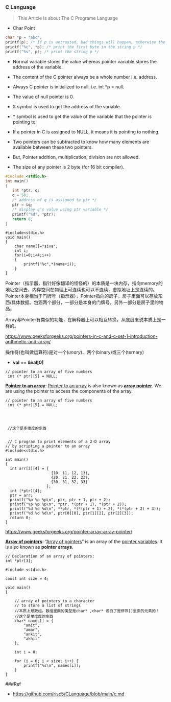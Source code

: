 ### C Language
>This Article Is about The C Programe Language


* Char Point

```c
char *p = "abc";
printf(p); /* If p is untrusted, bad things will happen, otherwise the string p is written. */
printf("%c", *p); /* print the first byte in the string p */
printf("%s", p); /* print the string p */

```

 




- Normal variable stores the value whereas pointer variable stores the address of the variable.
- The content of the C pointer always be a whole number i.e. address.
- Always C pointer is initialized to null, i.e. int *p = null.
- The value of null pointer is 0.

- & symbol is used to get the address of the variable.
- \* symbol is used to get the value of the variable that the pointer is pointing to.
- If a pointer in C is assigned to NULL, it means it is pointing to nothing.
- Two pointers can be subtracted to know how many elements are available between these two pointers.

- But, Pointer addition, multiplication, division are not allowed.
- The size of any pointer is 2 byte (for 16 bit compiler).



~~~c
#include <stdio.h>
int main()
{
   int *ptr, q;
   q = 50;
   /* address of q is assigned to ptr */
   ptr = &q;
   /* display q's value using ptr variable */
   printf("%d", *ptr);
   return 0;
}
~~~







~~~shell
#include<stdio.h>
void main()
{ 
    char name[]="siva";
    int i;
    for(i=0;i<4;i++)
    {
        printf("%c",*(name+i));
    }
} 
~~~





Pointer（指示器，指针好像翻译的怪怪的）的本质是一块内存，指向memory的地址空间去，内存空间在物理上可连续也可以不连续，虚拟地址上是连续的。Pointer本身相当于门牌号（指示器），Pointer指向的房子，房子里面可以存放东西/具体数据。包涵两个部分，一部分是本身的门牌号，另外一部分是房子里的物品。



Array与Pointer有类似的功能，在解释器上可以相互转换，从底层来说本质上是一样的。

https://www.geeksforgeeks.org/pointers-in-c-and-c-set-1-introduction-arithmetic-and-array/

操作符(也叫做运算符)是对一个(*unary*)、两个(binary)或三个(ternary)



* **val** == **&val[0]**



```
// pointer to an array of five numbers
 int (* ptr)[5] = NULL;   
```

[**Pointer to an array**](https://www.geeksforgeeks.org/pointer-array-array-pointer/): [Pointer to an array](https://www.geeksforgeeks.org/pointer-array-array-pointer/) is also known as **[array pointer](https://www.geeksforgeeks.org/pointer-array-array-pointer/)**. We are using the pointer to access the components of the array.

```
// pointer to an array of five numbers
 int (* ptr)[5] = NULL;  
 
 
 
 
 //这个是多维度的东西
 
 
 // C program to print elements of a 2-D array
// by scripting a pointer to an array
#include<stdio.h>
 
int main()
{
  int arr[3][4] = {
                    {10, 11, 12, 13},
                    {20, 21, 22, 23},
                    {30, 31, 32, 33}
                  };
  int (*ptr)[4];
  ptr = arr;
  printf("%p %p %p\n", ptr, ptr + 1, ptr + 2);
  printf("%p %p %p\n", *ptr, *(ptr + 1), *(ptr + 2));
  printf("%d %d %d\n", **ptr, *(*(ptr + 1) + 2), *(*(ptr + 2) + 3));
  printf("%d %d %d\n", ptr[0][0], ptr[1][2], ptr[2][3]);
  return 0;
}

```

https://www.geeksforgeeks.org/pointer-array-array-pointer/



[**Array of pointers**](https://www.geeksforgeeks.org/pointers-in-c-and-c-set-1-introduction-arithmetic-and-array/): “[Array of pointers](https://www.geeksforgeeks.org/pointers-in-c-and-c-set-1-introduction-arithmetic-and-array/)” is an array of the [pointer variables](https://www.geeksforgeeks.org/pointers-c-examples/). It is also known as **pointer arrays**.  



~~~shell
// Declaration of an array of pointers:
int *ptr[3];
~~~



~~~shell
#include <stdio.h>
 
const int size = 4;
 
void main()
{
 
    // array of pointers to a character
    // to store a list of strings
    //本质上是数组，数组里面的类型是char* ,char* 说白了是修饰[]里面的元素的！
    //这个是单维度的东西
    char* names[] = {
        "amit",
        "amar",
        "ankit",
        "akhil"
    };
 
    int i = 0;
 
    for (i = 0; i < size; i++) {
        printf("%s\n", names[i]);
    }
}
~~~











###Ref
* https://github.com/risc5/CLanguage/blob/main/c.md
